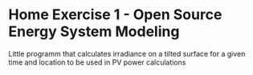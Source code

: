 # Home Exercise 1 - Open Source Energy System Modeling

Little programm that calculates irradiance on a tilted surface for a given time and location to be used in PV power calculations
